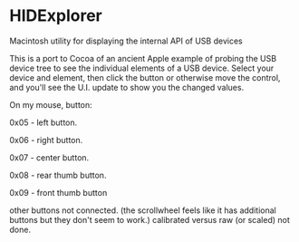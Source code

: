 # HIDExplorer
Macintosh utility for displaying the internal API of USB devices

This is a port to Cocoa of an ancient Apple example of probing the USB device tree to see the individual elements of a USB device. Select your device and element, then click the button or otherwise move the control, and you'll see the U.I. update to show you the changed values.

On my mouse, button:

0x05 - left button.

0x06 - right button.

0x07 - center button.

0x08 - rear thumb button.

0x09 - front thumb button

other buttons not connected. (the scrollwheel feels like it has additional buttons but they don't seem to work.)
calibrated versus raw (or scaled) not done.
